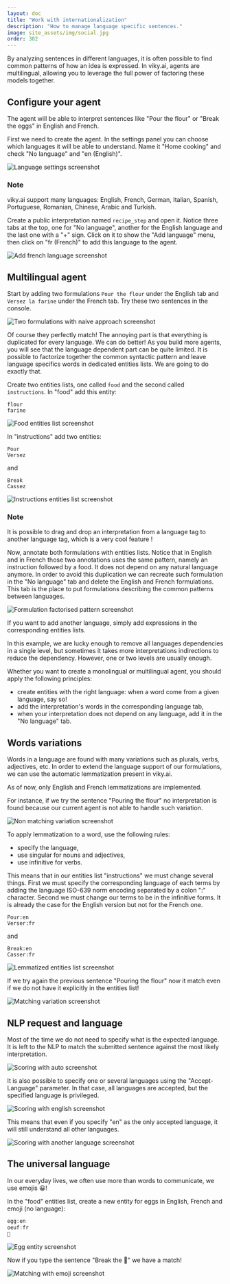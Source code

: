 ```yaml
---
layout: doc
title: "Work with internationalization"
description: "How to manage language specific sentences."
image: site_assets/img/social.jpg
order: 302
---
```


By analyzing sentences in different languages, it is often possible to find common patterns of how an idea is expressed. In viky.ai, agents are multilingual, allowing you to leverage the full power of factoring these models together.


## Configure your agent

The agent will be able to interpret sentences like "Pour the flour" or "Break the eggs" in English and French.

First we need to create the agent. In the settings panel you can choose which languages it will be able to understand. Name it "Home cooking" and check "No language" and "en (English)".

![Language settings screenshot](./img/01_agent_language_settings.png "Agent's language settings")

<aside class="note">
  <h3>Note</h3>
  <p>
  viky.ai support many languages: English, French, German, Italian, Spanish, Portuguese, Romanian, Chinese, Arabic and Turkish.
  </p>
</aside>

Create a public interpretation named `recipe_step` and open it. Notice three tabs at the top, one for "No language", another for the English language and the last one with a "+" sign. Click on it to show the "Add language" menu, then click on "fr (French)" to add this language to the agent.

![Add french language screenshot](./img/02_add_french_language.png "Agent's language settings")


## Multilingual agent

Start by adding two formulations `Pour the flour` under the English tab and `Versez la farine` under the French tab. Try these two sentences in the console.

![Two formulations with naive approach screenshot](./img/03_naive_approach.png "Naive multi-language formulations")

Of course they perfectly match! The annoying part is that everything is duplicated for every language. We can do better! As you build more agents, you will see that the language dependent part can be quite limited. It is possible to factorize together the common syntactic pattern and leave language specifics words in dedicated entities lists. We are going to do exactly that.

Create two entities lists, one called `food` and the second called `instructions`. In "food" add this entity:
```
flour
farine
```

![Food entities list screenshot](./img/04_food_entites_list.png "Food entities list")

In "instructions" add two entities:
```
Pour
Versez
```
and
```
Break
Cassez
```

![Instructions entities list screenshot](./img/05_instruction_entites_list.png "Instructions entities list")

<aside class="note">
  <h3>Note</h3>
  <p>
    It is possible to drag and drop an interpretation from a language tag to another language tag, which is a very cool feature !
  </p>
</aside>

Now, annotate both formulations with entities lists. Notice that in English and in French those two annotations uses the same pattern, namely an instruction followed by a food. It does not depend on any natural language anymore. In order to avoid this duplication we can recreate such formulation in the "No language" tab and delete the English and French formulations. This tab is the place to put formulations describing the common patterns between languages.

![Formulation factorised pattern screenshot](./img/06_formulation_factorized_pattern.png "Formulation factorised pattern")

If you want to add another language, simply add expressions in the corresponding entities lists.

In this example, we are lucky enough to remove all languages dependencies in a single level, but sometimes it takes more interpretations indirections to reduce the dependency. However, one or two levels are usually enough.

Whether you want to create a monolingual or multilingual agent, you should apply the following principles:

* create entities with the right language: when a word come from a given language, say so!
* add the interpretation's words in the corresponding language tab,
* when your interpretation does not depend on any language, add it in the "No language" tab.


## Words variations

Words in a language are found with many variations such as plurals, verbs, adjectives, etc. In order to extend the language support of our formulations, we can use the automatic lemmatization present in viky.ai.

<aside class="warning">
  <p>
    As of now, only English and French lemmatizations are implemented.
  </p>
</aside>

For instance, if we try the sentence "Pouring the flour" no interpretation is found because our current agent is not able to handle such variation.

![Non matching variation screenshot](./img/07_non_matching_variation.png "Non matching variation")

To apply lemmatization to a word, use the following rules:

* specify the language,
* use singular for nouns and adjectives,
* use infinitive for verbs.

This means that in our entities list "instructions" we must change several things. First we must specify the corresponding language of each terms by adding the language ISO-639 norm encoding separated by a colon ":" character. Second we must change our terms to be in the infinitive forms. It is already the case for the English version but not for the French one.

```
Pour:en
Verser:fr
```
and
```
Break:en
Casser:fr
```

![Lemmatized entities list screenshot](./img/08_lemmatized_entities_list.png "Lemmatized entities list")

If we try again the previous sentence "Pouring the flour" now it match even if we do not have it explicitly in the entities list!

![Matching variation screenshot](./img/09_matching_variation.png "Matching variation")


## NLP request and language

Most of the time we do not need to specify what is the expected language. It is left to the NLP to match the submitted sentence against the most likely interpretation.

![Scoring with auto screenshot](./img/10_scoring_with_auto.png "Scoring with auto detection")

It is also possible to specify one or several languages using the "Accept-Language" parameter. In that case, all languages are accepted, but the specified language is privileged.

![Scoring with english screenshot](./img/11_scoring_with_english.png "Scoring with the expected language")

This means that even if you specify "en" as the only accepted language, it will still understand all other languages.

![Scoring with another language screenshot](./img/12_socring_with_another_language.png "Scoring with another language")


## The universal language


In our everyday lives, we often use more than words to communicate, we use emojis :grinning:!

In the "food" entities list, create a new entity for eggs in English, French and emoji (no language):

```javascript
egg:en
oeuf:fr
🥚
```

![Egg entity screenshot](./img/13_egg_entity.png "Matching with emoji")

Now if you type the sentence "Break the 🥚" we have a match!

![Matching with emoji screenshot](./img/14_matching_emoji.png "Matching with emoji 🎉")
